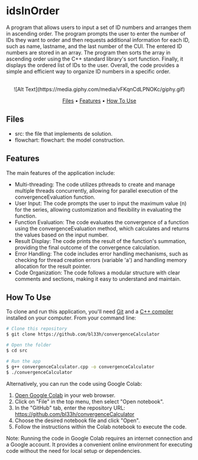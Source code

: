 # idsInOrder
A program that allows users to input a set of ID numbers and arranges them in ascending order. The program prompts the user to enter the number of IDs they want to order and then requests additional information for each ID, such as name, lastname, and the last number of the CUI. The entered ID numbers are stored in an array. The program then sorts the array in ascending order using the C++ standard library's sort function. Finally, it displays the ordered list of IDs to the user. Overall, the code provides a simple and efficient way to organize ID numbers in a specific order.

<p align="center">
  <br>
  ![Alt Text](https://media.giphy.com/media/vFKqnCdLPNOKc/giphy.gif)
  <br>
</p>
<p align="center" >
  <a href="#Files">Files</a> •
  <a href="#Features">Features</a> •
  <a href="#how-to-use">How To Use</a> 
</p>

## Files

- src: the file that implements de solution.
- flowchart: flowchart: the model construction.

## Features
The main features of the application include:
- Multi-threading: The code utilizes pthreads to create and manage multiple threads concurrently, allowing for parallel execution of the convergenceEvaluation function.
- User Input: The code prompts the user to input the maximum value (n) for the series, allowing customization and flexibility in evaluating the function.
- Function Evaluation: The code evaluates the convergence of a function using the convergenceEvaluation method, which calculates and returns the values based on the input number.
- Result Display: The code prints the result of the function's summation, providing the final outcome of the convergence calculation.
- Error Handling: The code includes error handling mechanisms, such as checking for thread creation errors (variable 'a') and handling memory allocation for the result pointer.
- Code Organization: The code follows a modular structure with clear comments and sections, making it easy to understand and maintain.


## How To Use
To clone and run this application, you'll need [Git](https://git-scm.com) and a [C++ compiler](https://www.fdi.ucm.es/profesor/luis/fp/devtools/mingw.html) installed on your computer. From your command line:

```bash
# Clone this repository
$ git clone https://github.com/bl33h/convergenceCalculator

# Open the folder
$ cd src

# Run the app
$ g++ convergenceCalculator.cpp -o convergenceCalculator
$ ./convergenceCalculator
```

Alternatively, you can run the code using Google Colab:
1. [Open Google Colab](https://colab.research.google.com) in your web browser.
2. Click on "File" in the top menu, then select "Open notebook".
3. In the "GitHub" tab, enter the repository URL: https://github.com/bl33h/convergenceCalculator
4. Choose the desired notebook file and click "Open".
5. Follow the instructions within the Colab notebook to execute the code.

Note: Running the code in Google Colab requires an internet connection and a Google account. It provides a convenient online environment for executing code without the need for local setup or dependencies.
